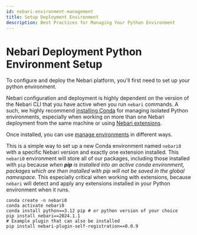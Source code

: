 ```yaml
---
id: nebari-environment-management
title: Setup Deployment Environment 
description: Best Practices for Managing Your Python Environment
---
```


# Nebari Deployment Python Environment Setup

To configure and deploy the Nebari platform, you'll first need to set up your python environment. 

Nebari configuration and deployment is highly dependent on the version of the Nebari CLI that you have active when you run `nebari` commands.  A such, we highly recommend [installing Conda](https://docs.anaconda.com/free/anaconda/install/) for managing isolated Python environments, especially when working on more than one Nebari deployment from the same machine or using [Nebari extensions][nebari-extension-system].

Once installed, you can use [manage environments](https://conda.io/projects/conda/en/latest/user-guide/tasks/manage-environments.html#managing-environments) in different ways.

This is a simple way to set up a new Conda environment named `nebari0` with a specific Nebari version and exactly one extension installed.  This `nebari0` environment will store all of our packages, including those installed with `pip` because *when **pip** is installed into an active conda environment, packages which are then installed with pip will not be saved in the global namespace*.  This especially critical when working with extensions, because `nebari` will detect and apply any extensions installed in your Python environment when it runs.

```
conda create -n nebari0
conda activate nebari0
conda install python==3.12 pip # or python version of your choice
pip install nebari==2024.1.1
# Example plugin that can also be installed
pip install nebari-plugin-self-registration==0.0.9
```

<!-- internal links -->

[nebari-extension-system]: /how-tos/nebari-extension-system.md